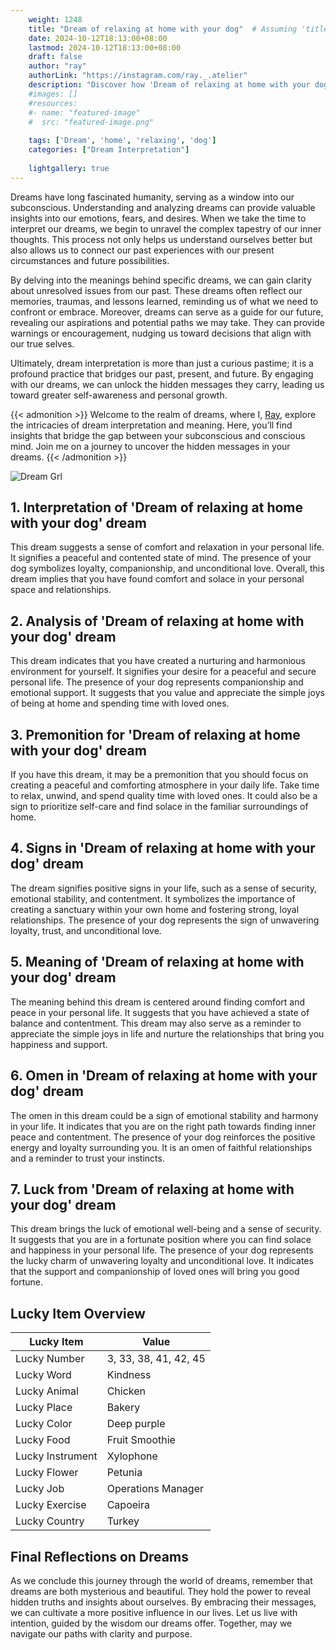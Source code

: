 ```yaml
---
    weight: 1248
    title: "Dream of relaxing at home with your dog"  # Assuming 'title' column exists
    date: 2024-10-12T18:13:00+08:00
    lastmod: 2024-10-12T18:13:00+08:00
    draft: false
    author: "ray"
    authorLink: "https://instagram.com/ray._.atelier"
    description: "Discover how 'Dream of relaxing at home with your dog' can interpret your future and uncover its significant meanings in your life."
    #images: []
    #resources:
    #- name: "featured-image"
    #  src: "featured-image.png"
    
    tags: ['Dream', 'home', 'relaxing', 'dog']
    categories: ["Dream Interpretation"]
    
    lightgallery: true
---
```

    
Dreams have long fascinated humanity, serving as a window into our subconscious. Understanding and analyzing dreams can provide valuable insights into our emotions, fears, and desires. When we take the time to interpret our dreams, we begin to unravel the complex tapestry of our inner thoughts. This process not only helps us understand ourselves better but also allows us to connect our past experiences with our present circumstances and future possibilities.

By delving into the meanings behind specific dreams, we can gain clarity about unresolved issues from our past. These dreams often reflect our memories, traumas, and lessons learned, reminding us of what we need to confront or embrace. Moreover, dreams can serve as a guide for our future, revealing our aspirations and potential paths we may take. They can provide warnings or encouragement, nudging us toward decisions that align with our true selves.

Ultimately, dream interpretation is more than just a curious pastime; it is a profound practice that bridges our past, present, and future. By engaging with our dreams, we can unlock the hidden messages they carry, leading us toward greater self-awareness and personal growth.

{{< admonition >}}
Welcome to the realm of dreams, where I, [Ray](https://instagram.com/ray._.atelier), explore the intricacies of dream interpretation and meaning. Here, you’ll find insights that bridge the gap between your subconscious and conscious mind. Join me on a journey to uncover the hidden messages in your dreams.
{{< /admonition >}}

![Dream Grl](https://cdn.pixabay.com/photo/2017/11/02/03/35/gothic-2910057_1280.jpg "Dream Grl")

## 1. Interpretation of 'Dream of relaxing at home with your dog' dream
 This dream suggests a sense of comfort and relaxation in your personal life. It signifies a peaceful and contented state of mind. The presence of your dog symbolizes loyalty, companionship, and unconditional love. Overall, this dream implies that you have found comfort and solace in your personal space and relationships.

## 2. Analysis of 'Dream of relaxing at home with your dog' dream
 This dream indicates that you have created a nurturing and harmonious environment for yourself. It signifies your desire for a peaceful and secure personal life. The presence of your dog represents companionship and emotional support. It suggests that you value and appreciate the simple joys of being at home and spending time with loved ones.

## 3. Premonition for 'Dream of relaxing at home with your dog' dream
 If you have this dream, it may be a premonition that you should focus on creating a peaceful and comforting atmosphere in your daily life. Take time to relax, unwind, and spend quality time with loved ones. It could also be a sign to prioritize self-care and find solace in the familiar surroundings of home.

## 4. Signs in 'Dream of relaxing at home with your dog' dream
 The dream signifies positive signs in your life, such as a sense of security, emotional stability, and contentment. It symbolizes the importance of creating a sanctuary within your own home and fostering strong, loyal relationships. The presence of your dog represents the sign of unwavering loyalty, trust, and unconditional love.

## 5. Meaning of 'Dream of relaxing at home with your dog' dream
 The meaning behind this dream is centered around finding comfort and peace in your personal life. It suggests that you have achieved a state of balance and contentment. This dream may also serve as a reminder to appreciate the simple joys in life and nurture the relationships that bring you happiness and support.

## 6. Omen in 'Dream of relaxing at home with your dog' dream
 The omen in this dream could be a sign of emotional stability and harmony in your life. It indicates that you are on the right path towards finding inner peace and contentment. The presence of your dog reinforces the positive energy and loyalty surrounding you. It is an omen of faithful relationships and a reminder to trust your instincts.

## 7. Luck from 'Dream of relaxing at home with your dog' dream
 This dream brings the luck of emotional well-being and a sense of security. It suggests that you are in a fortunate position where you can find solace and happiness in your personal life. The presence of your dog represents the lucky charm of unwavering loyalty and unconditional love. It indicates that the support and companionship of loved ones will bring you good fortune.

## Lucky Item Overview
| Lucky Item          | Value              |
|---------------|--------------------|
| Lucky Number        | 3, 33, 38, 41, 42, 45  |
| Lucky Word          | Kindness |
| Lucky Animal        | Chicken |
| Lucky Place         | Bakery     |
| Lucky Color         | Deep purple     |
| Lucky Food          | Fruit Smoothie      |
| Lucky Instrument    | Xylophone |
| Lucky Flower        | Petunia    |
| Lucky Job           | Operations Manager       |
| Lucky Exercise      | Capoeira  |
| Lucky Country       | Turkey    |


##  Final Reflections on Dreams

As we conclude this journey through the world of dreams, remember that dreams are both mysterious and beautiful. They hold the power to reveal hidden truths and insights about ourselves. By embracing their messages, we can cultivate a more positive influence in our lives. Let us live with intention, guided by the wisdom our dreams offer. Together, may we navigate our paths with clarity and purpose.
